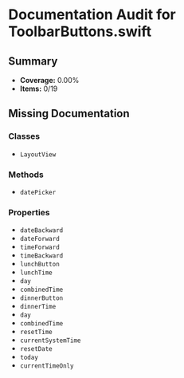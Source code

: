 # Documentation Audit for ToolbarButtons.swift

## Summary

- **Coverage:** 0.00%
- **Items:** 0/19

## Missing Documentation

### Classes
- `LayoutView`

### Methods
- `datePicker`

### Properties
- `dateBackward`
- `dateForward`
- `timeForward`
- `timeBackward`
- `lunchButton`
- `lunchTime`
- `day`
- `combinedTime`
- `dinnerButton`
- `dinnerTime`
- `day`
- `combinedTime`
- `resetTime`
- `currentSystemTime`
- `resetDate`
- `today`
- `currentTimeOnly`
